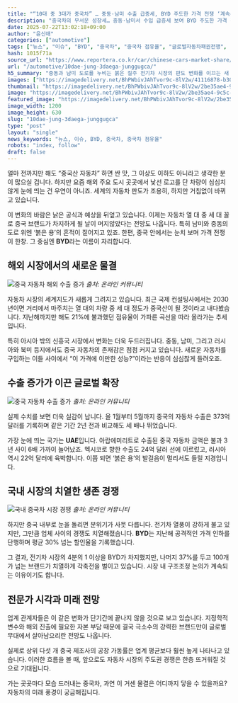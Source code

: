 ```yaml
---
title: "“10대 중 3대가 중국차” … 중동·남미 수출 급증세, BYD 주도한 가격 전쟁 ‘계속된다’"
description: "중국차의 무서운 성장세… 중동·남미서 수입 급증세 보여 BYD 주도한 가격 전쟁도 계속 중 ..."
date: 2025-07-22T13:02:18+09:00
author: "윤신애"
categories: ["automotive"]
tags: ["뉴스", "이슈", "BYD", "중국차", "중국차 점유율", "글로벌자동차패권전쟁", "신흥시장수출붐"]
hash: 1015f71a
source_url: "https://www.reportera.co.kr/car/chinese-cars-market-share/"
url: "/automotive/10dae-jung-3daega-junggugca/"
h5_summary: "중동과 남미 도로를 누비는 붉은 질주 전기차 시장의 판도 변화를 이끄는 새 바람"
images: ["https://imagedelivery.net/BhPWbivJAhTvor9c-8lV2w/41116878-b300-4bef-6cf2-b7d7fda67700/public", "https://imagedelivery.net/BhPWbivJAhTvor9c-8lV2w/f94be79a-81be-44f7-f5c0-99a2af97e100/public", "https://imagedelivery.net/BhPWbivJAhTvor9c-8lV2w/57f8ea68-01ad-4b10-b0fc-ad9a93c42900/public", "https://imagedelivery.net/BhPWbivJAhTvor9c-8lV2w/2be35ae4-9c5c-4cec-15fe-046504035f00/public"]
thumbnail: "https://imagedelivery.net/BhPWbivJAhTvor9c-8lV2w/2be35ae4-9c5c-4cec-15fe-046504035f00/public"
image: "https://imagedelivery.net/BhPWbivJAhTvor9c-8lV2w/2be35ae4-9c5c-4cec-15fe-046504035f00/public"
featured_image: "https://imagedelivery.net/BhPWbivJAhTvor9c-8lV2w/2be35ae4-9c5c-4cec-15fe-046504035f00/public"
image_width: 1200
image_height: 630
slug: "10dae-jung-3daega-junggugca"
type: "post"
layout: "single"
news_keywords: "뉴스, 이슈, BYD, 중국차, 중국차 점유율"
robots: "index, follow"
draft: false
---
```


얼마 전까지만 해도 “중국산 자동차” 하면 싼 맛, 그 이상도 이하도 아니라고 생각한 분이 많으실 겁니다. 하지만 요즘 해외 주요 도시 곳곳에서 낯선 로고를 단 차량이 심심치 않게 눈에 띄는 건 우연이 아니죠. 세계의 자동차 판도가 조용히, 하지만 거침없이 바뀌고 있습니다.

이 변화의 바람은 낡은 공식과 예상을 뒤엎고 있습니다. 이제는 자동차 열 대 중 세 대 꼴로 중국 브랜드가 차지하게 될 날이 머지않았다는 전망도 나옵니다. 특히 남미와 중동의 도로 위엔 ‘붉은 용’의 흔적이 짙어지고 있죠. 한편, 중국 안에서는 눈치 보며 가격 전쟁이 한창. 그 중심엔 **BYD**라는 이름이 자리합니다.

## 해외 시장에서의 새로운 물결

![중국 자동차 해외 수출 증가](https://imagedelivery.net/BhPWbivJAhTvor9c-8lV2w/41116878-b300-4bef-6cf2-b7d7fda67700/public)
*출처: 온라인 커뮤니티*


자동차 시장의 세계지도가 새롭게 그려지고 있습니다. 최근 국제 컨설팅사에서는 2030년이면 거리에서 마주치는 열 대의 차량 중 세 대 정도가 중국산이 될 것이라고 내다봤습니다. 지난해까지만 해도 21%에 불과했던 점유율이 가파른 곡선을 따라 올라가는 추세입니다.

특히 아시아 밖의 신흥국 시장에서 변화는 더욱 두드러집니다. 중동, 남미, 그리고 러시아와 북미 등지에서도 중국 자동차의 존재감은 점점 커지고 있습니다. 새로운 자동차를 구입하는 이들 사이에서 “이 가격에 이만한 성능?”이라는 반응이 심심찮게 들려오죠.

## 수출 증가가 이끈 글로벌 확장

![중국 자동차 수출 증가](https://imagedelivery.net/BhPWbivJAhTvor9c-8lV2w/57f8ea68-01ad-4b10-b0fc-ad9a93c42900/public)
*출처: 온라인 커뮤니티*


실제 수치를 보면 더욱 실감이 납니다. 올 1월부터 5월까지 중국의 자동차 수출은 373억 달러를 기록하며 같은 기간 2년 전과 비교해도 세 배나 뛰었습니다.

가장 눈에 띄는 국가는 **UAE**입니다. 아랍에미리트로 수출된 중국 자동차 금액은 불과 3년 사이 6배 가까이 늘어났죠. 멕시코로 향한 수출도 24억 달러 선에 이르렀고, 러시아 역시 22억 달러에 육박합니다. 이쯤 되면 ‘붉은 용’의 발걸음이 멀리서도 들릴 지경입니다.

## 국내 시장의 치열한 생존 경쟁

![국내 중국차 시장 경쟁](https://imagedelivery.net/BhPWbivJAhTvor9c-8lV2w/f94be79a-81be-44f7-f5c0-99a2af97e100/public)
*출처: 온라인 커뮤니티*


하지만 중국 내부로 눈을 돌리면 분위기가 사뭇 다릅니다. 전기차 열풍이 강하게 불고 있지만, 그만큼 업체 사이의 경쟁도 치열해졌습니다. **BYD**는 지난해 공격적인 가격 인하를 단행하며 평균 30% 넘는 할인율을 기록했습니다.

그 결과, 전기차 시장의 4분의 1 이상을 BYD가 차지했지만, 나머지 37%를 두고 100개가 넘는 브랜드가 치열하게 각축전을 벌이고 있습니다. 시장 내 구조조정 논의가 계속되는 이유이기도 합니다.

## 전문가 시각과 미래 전망

업계 관계자들은 이 같은 변화가 단기간에 끝나지 않을 것으로 보고 있습니다. 지정학적 변수와 해외 진출에 필요한 자본 부담 때문에 결국 극소수의 강력한 브랜드만이 글로벌 무대에서 살아남으리란 전망도 나옵니다.

실제로 상위 다섯 개 중국 제조사의 공장 가동률은 업계 평균보다 훨씬 높게 나타나고 있습니다. 이러한 흐름을 볼 때, 앞으로도 자동차 시장의 주도권 경쟁은 한층 뜨거워질 것으로 기대됩니다.

가는 곳곳마다 모습 드러내는 중국차, 과연 이 거센 물결은 어디까지 닿을 수 있을까요? 자동차의 미래 풍경이 궁금해집니다.
